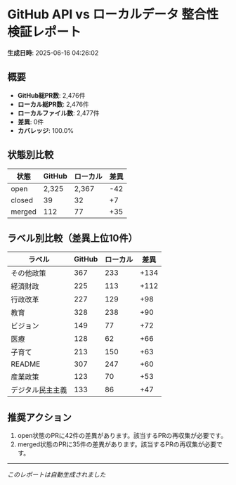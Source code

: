 # GitHub API vs ローカルデータ 整合性検証レポート

**生成日時**: 2025-06-16 04:26:02

## 概要

- **GitHub総PR数**: 2,476件
- **ローカル総PR数**: 2,476件
- **ローカルファイル数**: 2,477件
- **差異**: 0件
- **カバレッジ**: 100.0%

## 状態別比較

| 状態 | GitHub | ローカル | 差異 |
|------|--------|----------|------|
| open | 2,325 | 2,367 | -42 |
| closed | 39 | 32 | +7 |
| merged | 112 | 77 | +35 |

## ラベル別比較（差異上位10件）

| ラベル | GitHub | ローカル | 差異 |
|--------|--------|----------|------|
| その他政策 | 367 | 233 | +134 |
| 経済財政 | 225 | 113 | +112 |
| 行政改革 | 227 | 129 | +98 |
| 教育 | 328 | 238 | +90 |
| ビジョン | 149 | 77 | +72 |
| 医療 | 128 | 62 | +66 |
| 子育て | 213 | 150 | +63 |
| README | 307 | 247 | +60 |
| 産業政策 | 123 | 70 | +53 |
| デジタル民主主義 | 133 | 86 | +47 |

## 推奨アクション

1. open状態のPRに42件の差異があります。該当するPRの再収集が必要です。
2. merged状態のPRに35件の差異があります。該当するPRの再収集が必要です。

---
*このレポートは自動生成されました*